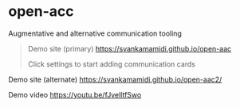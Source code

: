 # open-acc
Augmentative and alternative communication tooling

>Demo site (primary) https://svankamamidi.github.io/open-aac
>
>Click settings to start adding communication cards

   Demo site (alternate) https://svankamamidi.github.io/open-aac2/
  
Demo video https://youtu.be/fJvelltfSwo

